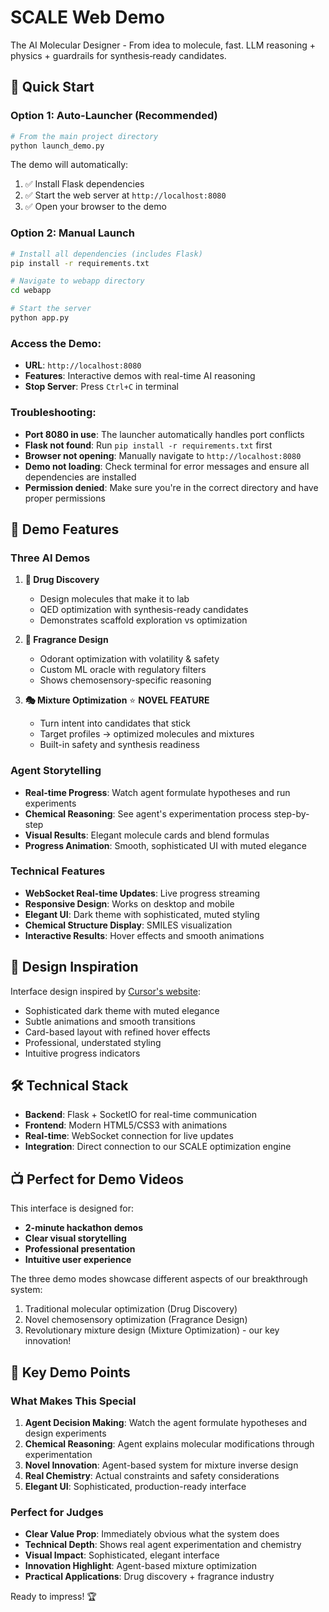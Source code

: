 # SCALE Web Demo

The AI Molecular Designer - From idea to molecule, fast. LLM reasoning + physics + guardrails for synthesis‑ready candidates.

## 🚀 Quick Start

### **Option 1: Auto-Launcher (Recommended)**
```bash
# From the main project directory
python launch_demo.py
```

The demo will automatically:
1. ✅ Install Flask dependencies
2. ✅ Start the web server at `http://localhost:8080`
3. ✅ Open your browser to the demo

### **Option 2: Manual Launch**
```bash
# Install all dependencies (includes Flask)
pip install -r requirements.txt

# Navigate to webapp directory
cd webapp

# Start the server
python app.py
```

### **Access the Demo:**
- **URL**: `http://localhost:8080`
- **Features**: Interactive demos with real-time AI reasoning
- **Stop Server**: Press `Ctrl+C` in terminal

### **Troubleshooting:**
- **Port 8080 in use**: The launcher automatically handles port conflicts
- **Flask not found**: Run `pip install -r requirements.txt` first
- **Browser not opening**: Manually navigate to `http://localhost:8080`
- **Demo not loading**: Check terminal for error messages and ensure all dependencies are installed
- **Permission denied**: Make sure you're in the correct directory and have proper permissions

## 🎯 Demo Features

### **Three AI Demos**

1. **💊 Drug Discovery**
   - Design molecules that make it to lab
   - QED optimization with synthesis-ready candidates
   - Demonstrates scaffold exploration vs optimization

2. **🧪 Fragrance Design** 
   - Odorant optimization with volatility & safety
   - Custom ML oracle with regulatory filters
   - Shows chemosensory-specific reasoning

3. **🎭 Mixture Optimization** ⭐ **NOVEL FEATURE**
   - Turn intent into candidates that stick
   - Target profiles → optimized molecules and mixtures
   - Built-in safety and synthesis readiness

### **Agent Storytelling**
- **Real-time Progress**: Watch agent formulate hypotheses and run experiments
- **Chemical Reasoning**: See agent's experimentation process step-by-step
- **Visual Results**: Elegant molecule cards and blend formulas
- **Progress Animation**: Smooth, sophisticated UI with muted elegance

### **Technical Features**
- **WebSocket Real-time Updates**: Live progress streaming
- **Responsive Design**: Works on desktop and mobile
- **Elegant UI**: Dark theme with sophisticated, muted styling
- **Chemical Structure Display**: SMILES visualization
- **Interactive Results**: Hover effects and smooth animations

## 🎨 Design Inspiration

Interface design inspired by [Cursor's website](https://cursor.com/home?from=agents):
- Sophisticated dark theme with muted elegance
- Subtle animations and smooth transitions
- Card-based layout with refined hover effects
- Professional, understated styling
- Intuitive progress indicators

## 🛠️ Technical Stack

- **Backend**: Flask + SocketIO for real-time communication
- **Frontend**: Modern HTML5/CSS3 with animations
- **Real-time**: WebSocket connection for live updates
- **Integration**: Direct connection to our SCALE optimization engine

## 📺 Perfect for Demo Videos

This interface is designed for:
- **2-minute hackathon demos**
- **Clear visual storytelling**
- **Professional presentation**
- **Intuitive user experience**

The three demo modes showcase different aspects of our breakthrough system:
1. Traditional molecular optimization (Drug Discovery)
2. Novel chemosensory optimization (Fragrance Design)  
3. Revolutionary mixture design (Mixture Optimization) - our key innovation!

## 🎯 Key Demo Points

### **What Makes This Special**
1. **Agent Decision Making**: Watch the agent formulate hypotheses and design experiments
2. **Chemical Reasoning**: Agent explains molecular modifications through experimentation
3. **Novel Innovation**: Agent-based system for mixture inverse design
4. **Real Chemistry**: Actual constraints and safety considerations
5. **Elegant UI**: Sophisticated, production-ready interface

### **Perfect for Judges**
- **Clear Value Prop**: Immediately obvious what the system does
- **Technical Depth**: Shows real agent experimentation and chemistry
- **Visual Impact**: Sophisticated, elegant interface
- **Innovation Highlight**: Agent-based mixture optimization
- **Practical Applications**: Drug discovery + fragrance industry

Ready to impress! 🏆

